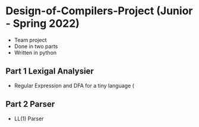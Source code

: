 # Design-of-Compilers-Project (Junior - Spring 2022)

- Team project
- Done in two parts
- Written in python


## Part 1 Lexigal Analysier

- Regular Expression and DFA for a tiny language (


## Part 2 Parser

- LL(1) Parser

